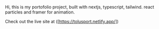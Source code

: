 Hi, this is my portofolio project, built with nextjs, typescript, tailwind. react particles and framer for animation.


Check out the live site at ([https://tolusport.netlify.app/])
